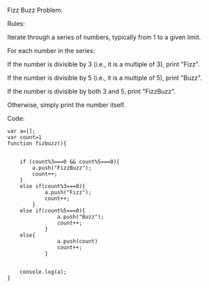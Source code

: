 Fizz Buzz Problem:

Rules:

Iterate through a series of numbers, typically from 1 to a given limit.

For each number in the series:

If the number is divisible by 3 (i.e., it is a multiple of 3), print "Fizz".

If the number is divisible by 5 (i.e., it is a multiple of 5), print "Buzz".

If the number is divisible by both 3 and 5, print "FizzBuzz".

Otherwise, simply print the number itself.

Code:

    var a=[];
    var count=1
    function fizbuzz(){
        
        
        if (count%3===0 && count%5===0){
            a.push("FizzBuzz");
            count++;
        }
        else if(count%3===0){
                a.push("Fizz");
                count++;
            }
        else if(count%5===0){
                    a.push("Buzz");
                    count++;
                }
        else{
                    a.push(count)
                    count++;
                }
            
        
        console.log(a);
    }
